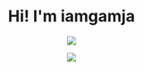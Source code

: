 <div align="center">
  
  # Hi! I'm iamgamja
  <img src="https://dcbadge.vercel.app/api/shield/526889025894875158?style=flat-square&theme=discord"/></h2>
  
  <img src="http://mazassumnida.wtf/api/v2/generate_badge?boj=iamgamja"/>
  
</div>

